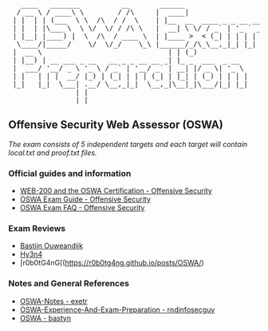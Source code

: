 <pre>
   ____   _______          __       ______                     
  / __ \ / ____\ \        / /\     |  ____|                    
 | |  | | (___  \ \  /\  / /  \    | |__  __  ____ _ _ __ ___  
 | |  | |\___ \  \ \/  \/ / /\ \   |  __| \ \/ / _` | '_ ` _ \ 
 | |__| |____) |  \  /\  / ____ \  | |____ >  < (_| | | | | | |
  \____/|_____/    \/  \/_/    \_\ |______/_/\_\__,_|_| |_| |_|
 |  __ \                              | | (_)                  
 | |__) | __ ___ _ __   __ _ _ __ __ _| |_ _  ___  _ __        
 |  ___/ '__/ _ \ '_ \ / _` | '__/ _` | __| |/ _ \| '_ \       
 | |   | | |  __/ |_) | (_| | | | (_| | |_| | (_) | | | |      
 |_|   |_|  \___| .__/ \__,_|_|  \__,_|\__|_|\___/|_| |_|      
                | |                                            
                |_|                                            
</pre>

## Offensive Security Web Assessor (OSWA)
_The exam consists of 5 independent targets and each target will contain local.txt and proof.txt files._

### Official guides and information
- [WEB-200 and the OSWA Certification - Offensive Security](https://www.offensive-security.com/web200-oswa/)
- [OSWA Exam Guide - Offensive Security](https://help.offensive-security.com/hc/en-us/articles/4410105650964-OSWA-Exam-Guide)
- [OSWA Exam FAQ - Offensive Security](https://help.offensive-security.com/hc/en-us/articles/7281947451284-OSWA-Exam-FAQ)

### Exam Reviews
- [Bastijn Ouweandijk](https://bastijnouwendijk.com/my-oswa-certification-journey)
- [Hy3n4](https://medium.com/@hy3n4/oswa-experience-and-exam-preparation-guide-b4270348f2fa)
- [r0b0tG4nG[(https://r0b0tg4ng.github.io/posts/OSWA/)

### Notes and General References
- [OSWA-Notes - exetr](https://github.com/exetr/OSWA-Notes)
- [OSWA-Experience-And-Exam-Preparation - rndinfosecguy](https://github.com/rndinfosecguy/OSWA-Experience-And-Exam-Preparation)
- [OSWA - bastyn](https://github.com/bastyn/OSWA)
